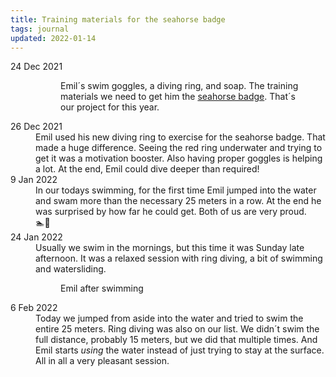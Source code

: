 ```yaml
---
title: Training materials for the seahorse badge
tags: journal
updated: 2022-01-14
---
```

<div class="full-bleed flex justify-center justify-middle">
<dl class="inline-block timeline framed row">
  <dt>24 Dec 2021</dt>
  <dd><figure>
<img src="/img/journal/IMG_1581-sm.jpg" class="w-100" alt="">
<figcaption>Emil´s swim goggles, a diving ring, and soap. The training materials we need to get him the <a href="https://www.dsv.de/fitness-gesundheit/schwimmabzeichen/seepferdchen/">seahorse badge</a>. That´s our project for this year.</figcaption>
</figure>
</dd>
	<dt>26 Dec 2021</dt>
	<dd>Emil used his new diving ring to exercise for the seahorse badge. That made a huge difference. Seeing the red ring underwater and trying to get it was a motivation booster. Also having proper goggles is helping a lot. At the end, Emil could dive deeper than required!</dd>
	<dt>9 Jan 2022</dt>
	<dd>In our todays swimming, for the first time Emil jumped into the water and swam more than the necessary 25 meters in a row. At the end he was surprised by how far he could get. Both of us are very proud.<div class="larger">🏊🤸</div></dd>
	<dt>24 Jan 2022</dt>
	<dd>Usually we swim in the mornings, but this time it was Sunday late afternoon. It was a relaxed session with ring diving, a bit of swimming and watersliding.</dd>
	<dd>
	<figure>
		<img src="/img/journal/IMG_1637D-sm.jpg" class="w-100" alt="">
		<figcaption>Emil after swimming</figcaption>
	</figure>
	</dd>
	<dt>6 Feb 2022</dt>
	<dd>Today we jumped from aside into the water and tried to swim the entire 25 meters. Ring diving was also on our list. We didn´t swim the full distance, probably 15 meters, but we did that multiple times. And Emil starts <em>using</em> the water instead of just trying to stay at the surface. All in all a very pleasant session.</dd>
</dl>
</div>